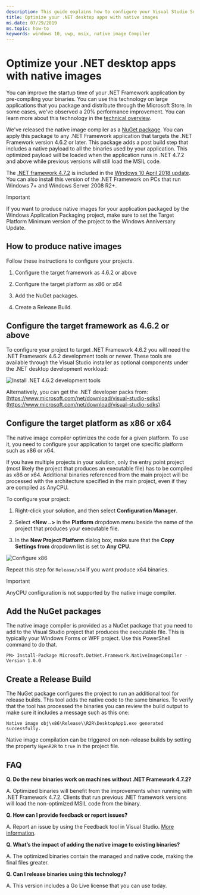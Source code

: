 ```yaml
---
description: This guide explains how to configure your Visual Studio Solution to optimize the application binaries with native images.
title: Optimize your .NET desktop apps with native images
ms.date: 07/29/2019
ms.topic: how-to
keywords: windows 10, uwp, msix, native image Compiler
---
```


# Optimize your .NET desktop apps with native images

You can improve the startup time of your .NET Framework application by pre-compiling your binaries. You can use this technology on large applications that you package and distribute through the Microsoft Store. In some cases, we've observed a 20% performance improvement. You can learn more about this technology in the [technical overview](https://github.com/dotnet/runtime/blob/main/docs/design/coreclr/botr/readytorun-overview.md).

We've released the native image compiler as a [NuGet package](https://www.nuget.org/packages/Microsoft.DotNet.Framework.NativeImageCompiler). You can apply this package to any .NET Framework application that targets the .NET Framework version 4.6.2 or later. This package adds a post build step that includes a native payload to all the binaries used by your application. This optimized payload will be loaded when the application runs in .NET 4.7.2 and above while previous versions will still load the MSIL code.

The [.NET framework 4.7.2](https://blogs.msdn.microsoft.com/dotnet/2018/04/30/announcing-the-net-framework-4-7-2/) is included in the [Windows 10 April 2018 update](https://blogs.windows.com/windowsexperience/2018/04/30/how-to-get-the-windows-10-april-2018-update/). You can also install this version of the .NET Framework on PCs that run Windows 7+ and Windows Server 2008 R2+.

> [!IMPORTANT]
> If you want to produce native images for your application packaged by the Windows Application Packaging project, make sure to set the Target Platform Minimum version of the project to the Windows Anniversary Update.

## How to produce native images

Follow these instructions to configure your projects.

1. Configure the target framework as 4.6.2 or above

2. Configure the target platform as x86 or x64 

3. Add the NuGet packages.

4. Create a Release Build.

## Configure the target framework as 4.6.2 or above

To configure your project to target .NET Framework 4.6.2 you will need the .NET Framework 4.6.2 development tools or newer. These tools are available through the Visual Studio installer as optional components under the .NET desktop development workload:

![Install .NET 4.6.2 development tools](images/install-4.6.2-devpack.png)

Alternatively, you can get the .NET developer packs from: [https://www.microsoft.com/net/download/visual-studio-sdks](https://www.microsoft.com/net/download/visual-studio-sdks)

## Configure the target platform as x86 or x64

The native image compiler optimizes the code for a given platform. To use it, you need to configure your application to target one specific platform such as x86 or x64.

If you have multiple projects in your solution, only the entry point project (most likely the project that produces an executable file) has to be compiled as x86 or x64. Additional binaries referenced from the main project will be processed with the architecture specified in the main project, even if they are compiled as AnyCPU.

To configure your project:

1. Right-click your solution, and then select **Configuration Manager**.

2. Select **<New ..>** in the **Platform** dropdown menu beside the name of the project that produces your executable file.

3. In the **New Project Platform** dialog box, make sure that the **Copy Settings from** dropdown list is set to **Any CPU**.

![Configure x86](images/configure-x86.png)

Repeat this step for `Release/x64` if you want produce x64 binaries.

>[!IMPORTANT]
> AnyCPU configuration is not supported by the native image compiler.

## Add the NuGet packages

The native image compiler is provided as a NuGet package that you need to add to the Visual Studio project that produces the executable file. This is typically your Windows Forms or WPF project. Use this PowerShell command to do that.

```PS
PM> Install-Package Microsoft.DotNet.Framework.NativeImageCompiler -Version 1.0.0
```

## Create a Release Build

The NuGet package configures the project to run an additional tool for release builds. This tool adds the native code to the same binaries.
To verify that the tool has processed the binaries you can review the build output to make sure it includes a message such as this one:

```
Native image obj\x86\Release\\R2R\DesktopApp1.exe generated successfully.
```

Native image compilation can be triggered on non-release builds by setting the property `NgenR2R` to `true` in the project file.

## FAQ

**Q. Do the new binaries work on machines without .NET Framework 4.7.2?**

A. Optimized binaries will benefit from the improvements when running with .NET Framework 4.7.2. Clients that run previous .NET framework versions will load the non-optimized MSIL code from the binary.

**Q. How can I provide feedback or report issues?**

A. Report an issue by using the Feedback tool in Visual Studio. [More information](/visualstudio/ide/how-to-report-a-problem-with-visual-studio).

**Q. What’s the impact of adding the native image to existing binaries?**

A. The optimized binaries contain the managed and native code, making the final files greater.

**Q. Can I release binaries using this technology?**

A. This version includes a Go Live license that you can use today.
